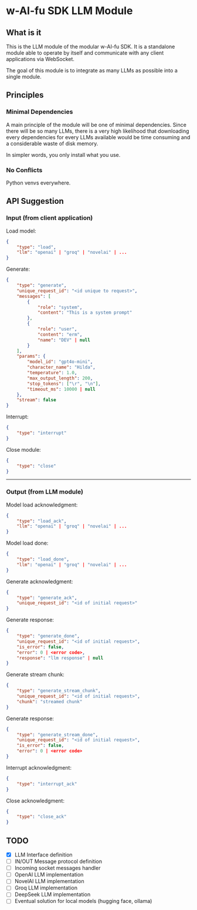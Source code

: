 # w-AI-fu SDK LLM Module

## What is it
This is the LLM module of the modular w-AI-fu SDK.
It is a standalone module able to operate by itself and communicate with any client applications via WebSocket.
  
The goal of this module is to integrate as many LLMs as possible into a single module.

## Principles
### Minimal Dependencies
A main principle of the module will be one of minimal dependencies.
Since there will be so many LLMs, there is a very high likelihood that downloading
every dependencies for every LLMs available would be time consuming and a considerable
waste of disk memory.

In simpler words, you only install what you use.

### No Conflicts
Python venvs everywhere.

## API Suggestion

### Input (from client application)
Load model:
```json
{
    "type": "load",
    "llm": "openai" | "groq" | "novelai" | ...
}
```

Generate:
```json
{
    "type": "generate",
    "unique_request_id": "<id unique to request>",
    "messages": [
        {
            "role": "system",
            "content": "This is a system prompt"
        },
        {
            "role": "user",
            "content": "erm",
            "name": "DEV" | null
        }
    ],
    "params": {
        "model_id": "gpt4o-mini",
        "character_name": "Hilda",
        "temperature": 1.0,
        "max_output_length": 200,
        "stop_tokens": ["\r", "\n"],
        "timeout_ms": 10000 | null
    },
    "stream": false
}
```

Interrupt:
```json
{
    "type": "interrupt"
}
```

Close module:
```json
{
    "type": "close"
}
```
---
### Output (from LLM module)
Model load acknowledgment:
```json
{
    "type": "load_ack",
    "llm": "openai" | "groq" | "novelai" | ...
}
```

Model load done:
```json
{
    "type": "load_done",
    "llm": "openai" | "groq" | "novelai" | ...
}
```

Generate acknowledgment:
```json
{
    "type": "generate_ack",
    "unique_request_id": "<id of initial request>"
}
```

Generate response:
```json
{
    "type": "generate_done",
    "unique_request_id": "<id of initial request>",
    "is_error": false,
    "error": 0 | <error code>,
    "response": "llm response" | null
}
```

Generate stream chunk:
```json
{
    "type": "generate_stream_chunk",
    "unique_request_id": "<id of initial request>",
    "chunk": "streamed chunk"
}
```

Generate response:
```json
{
    "type": "generate_stream_done",
    "unique_request_id": "<id of initial request>",
    "is_error": false,
    "error": 0 | <error code>
}
```

Interrupt acknowledgment:
```json
{
    "type": "interrupt_ack"
}
```

Close acknowledgment:
```json
{
    "type": "close_ack"
}
```


## TODO
- [x] LLM Interface definition
- [ ] IN/OUT Message protocol definition
- [ ] Incoming socket messages handler
- [ ] OpenAI LLM implementation
- [ ] NovelAI LLM implementation
- [ ] Groq LLM implementation
- [ ] DeepSeek LLM implementation
- [ ] Eventual solution for local models (hugging face, ollama)